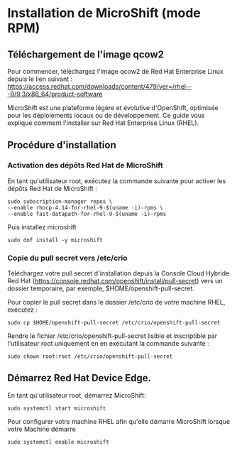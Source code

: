 # Installation de MicroShift (mode RPM)

## Téléchargement de l'image qcow2

Pour commencer, téléchargez l'image qcow2 de Red Hat Enterprise Linux depuis le lien suivant : 
https://access.redhat.com/downloads/content/479/ver=/rhel---9/9.3/x86_64/product-software


MicroShift est une plateforme légère et évolutive d'OpenShift, optimisée pour les déploiements locaux ou de développement. Ce guide vous explique comment l'installer sur Red Hat Enterprise Linux (RHEL).

## Procédure d'installation

### Activation des dépôts Red Hat de MicroShift
En tant qu'utilisateur root, exécutez la commande suivante pour activer les dépôts Red Hat de MicroShift :

```shell
sudo subscription-manager repos \
--enable rhocp-4.14-for-rhel-9-$(uname -i)-rpms \
--enable fast-datapath-for-rhel-9-$(uname -i)-rpms
```
Puis installez microshift

```shell
sudo dnf install -y microshift
```

###  Copie du pull secret vers /etc/crio

Téléchargez votre pull secret d'installation depuis la Console Cloud Hybride Red Hat (https://console.redhat.com/openshift/install/pull-secret) vers un dossier temporaire, par exemple, $HOME/openshift-pull-secret. 

Pour copier le pull secret dans le dossier /etc/crio de votre machine RHEL, exécutez :

```shell
sudo cp $HOME/openshift-pull-secret /etc/crio/openshift-pull-secret
```

Rendre le fichier /etc/crio/openshift-pull-secret lisible et inscriptible par l'utilisateur root uniquement en
en exécutant la commande suivante :

```shell
sudo chown root:root /etc/crio/openshift-pull-secret
```

## Démarrez Red Hat Device Edge.

En tant qu'utilisateur root, démarrez MicroShift:

```shell
sudo systemctl start microshift
```

Pour configurer votre machine RHEL afin qu'elle démarre MicroShift lorsque votre Machine démarre

```shell
sudo systemctl enable microshift
```